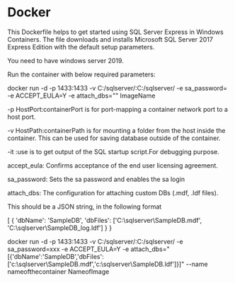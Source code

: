 # Docker

This Dockerfile helps to get started using SQL Server Express in Windows Containers. 
The file downloads and installs Microsoft SQL Server 2017 Express Edition with the default setup parameters.

You need to have windows server 2019.

Run the container with below required parameters:

docker run -d -p 1433:1433 -v C:/sqlserver/:C:/sqlserver/ -e sa_password=<YOUR SA PASSWORD> -e ACCEPT_EULA=Y -e attach_dbs="<DB-JSON-CONFIG>" ImageName

  -p HostPort:containerPort is for port-mapping a container network port to a host port.

  -v HostPath:containerPath is for mounting a folder from the host inside the container. This can be used for saving database outside of the container.

  -it :use is to get output of the SQL startup script.For debugging purpose.
  
  accept_eula: Confirms acceptance of the end user licensing agreement.

  sa_password: Sets the sa password and enables the sa login

  attach_dbs: The configuration for attaching custom DBs (.mdf, .ldf files).

  This should be a JSON string, in the following format

[
  {
  	'dbName': 'SampleDB',
  	'dbFiles': ['C:\\sqlserver\\SampleDB.mdf',
  	'C:\\sqlserver\\SampleDB_log.ldf']
  }
}

docker run -d -p 1433:1433 -v C:/sqlserver/:C:/sqlserver/ -e sa_password=xxx -e ACCEPT_EULA=Y -e attach_dbs="[{'dbName':'SampleDB','dbFiles':['c:\\sqlserver\\SampleDB.mdf','c:\\sqlserver\\SampleDB.ldf']}]" --name nameofthecontainer NameofImage
